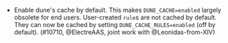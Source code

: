 - Enable dune's cache by default. This makes `DUNE_CACHE=enabled` largely obsolete for end users.
  User-created `rule`s are not cached by default. They can now be cached by setting `DUNE_CACHE_RULES=enabled` (off by default).
  (#10710, @ElectreAAS, joint work with @Leonidas-from-XIV)
